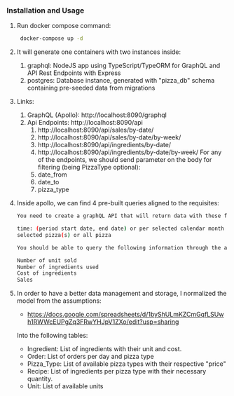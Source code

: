 ### Installation and Usage

1. Run docker compose command:
   ```sh
    docker-compose up -d
   ```
2. It will generate one containers with two instances inside:
    1. graphql: NodeJS app using TypeScript/TypeORM for GraphQL and API Rest Endpoints with Express
    2. postgres: Database instance, generated with "pizza_db" schema containing pre-seeded data from migrations

3. Links:
   1. GraphQL (Apollo): http://localhost:8090/graphql
   2. Api Endpoints: http://localhost:8090/api
        1. http://localhost:8090/api/sales/by-date/ 
        2. http://localhost:8090/api/sales/by-date/by-week/
        3. http://localhost:8090/api/ingredients/by-date/
        4. http://localhost:8090/api/ingredients/by-date/by-week/
    For any of the endpoints, we should send parameter on the body for filtering (being PizzaType optional):
        1. date_from
        2. date_to
        3. pizza_type

4. Inside apollo, we can find 4 pre-built queries aligned to the requisites:
    ```sh
    You need to create a graphQL API that will return data with these filters:

    time: (period start date, end date) or per selected calendar month
    selected pizza(s) or all pizza

    You should be able to query the following information through the above filters.

    Number of unit sold
    Number of ingredients used
    Cost of ingredients
    Sales
    ```
5. In order to have a better data management and storage, I normalized the model from the assumptions:
    - https://docs.google.com/spreadsheets/d/1byShULmKZCmGqfLSUwh1RWWcEUPgZq3FRwYHJpV1ZXo/edit?usp=sharing

    Into the following tables:
    
    * Ingredient: List of ingredients with their unit and cost.
    * Order: List of orders per day and pizza type
    * Pizza_Type: List of available pizza types with their respective "price"
    * Recipe: List of ingredients per pizza type with their necessary quantity.
    * Unit: List of available units

